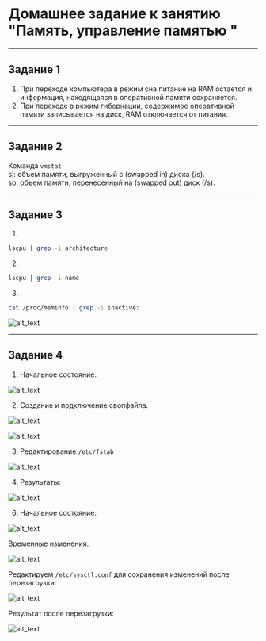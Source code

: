 # Домашнее задание к занятию "Память, управление памятью "

---

## Задание 1

1. При переходе компьютера в режим сна питание на RAM остается и информация,
   находящаяся в оперативной памяти сохраняется.
2. При переходе в режим гибернации, содержимое оперативной памяти записывается
   на диск, RAM отключается от питания.

---

## Задание 2

Команда `vmstat`  
si: объем памяти, выгруженный с (swapped in) диска (/s).  
so: объем памяти, перенесенный на (swapped out) диск (/s).

---

## Задание 3

1.

```bash
lscpu | grep -i architecture
```

2.

```bash
lscpu | grep -i name
```

3.

```bash
cat /proc/meminfo | grep -i inactive:
```

![alt_text](images/2-04/task_3.png "Результаты")

---

## Задание 4

1. Начальное состояние:

![alt_text](images/2-04/task_4_before.png "До")

2. Создание и подключение свопфайла.

![alt_text](images/2-04/task_4_fallocate.png "Свопфайл")

![alt_text](images/2-04/task_4_swapon.png "Подключаем")

3. Редактирование `/etc/fstab`

![alt_text](images/2-04/task_4_fstab.png "/etc/fstab")

4. Результаты:

![alt_text](images/2-04/task_4_results.png "Итог")

6. Начальное состояние:

![alt_text](images/2-04/task_4_swappiness_before.png "До")

Временные изменения:

![alt_text](images/2-04/task_4_swappiness_change.png "Непостоянное изменение")

Редактируем `/etc/sysctl.conf` для сохранения изменений после перезагрузки:

![alt_text](images/2-04/task_4_persistent_swappiness.png "Постоянные изменения")

Результат после перезагрузки:

![alt_text](images/2-04/task_4_swappiness_result.png "Результат")
